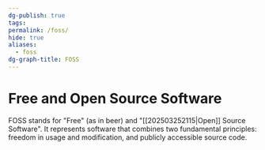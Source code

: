 ```yaml
---
dg-publish: true
tags: 
permalink: /foss/
hide: true
aliases:
  - foss
dg-graph-title: FOSS
---
```

# Free and Open Source Software
FOSS stands for "Free" (as in beer) and "[[202503252115|Open]] Source Software". It represents software that combines two fundamental principles: freedom in usage and modification, and publicly accessible source code.